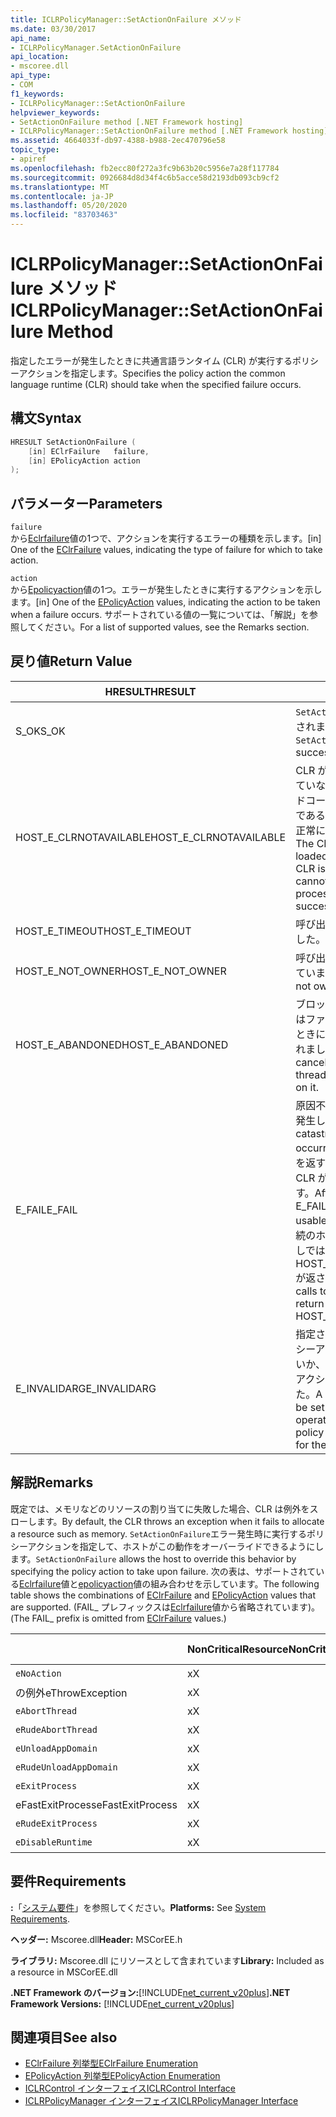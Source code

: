 ```yaml
---
title: ICLRPolicyManager::SetActionOnFailure メソッド
ms.date: 03/30/2017
api_name:
- ICLRPolicyManager.SetActionOnFailure
api_location:
- mscoree.dll
api_type:
- COM
f1_keywords:
- ICLRPolicyManager::SetActionOnFailure
helpviewer_keywords:
- SetActionOnFailure method [.NET Framework hosting]
- ICLRPolicyManager::SetActionOnFailure method [.NET Framework hosting]
ms.assetid: 4664033f-db97-4388-b988-2ec470796e58
topic_type:
- apiref
ms.openlocfilehash: fb2ecc80f272a3fc9b63b20c5956e7a28f117784
ms.sourcegitcommit: 0926684d8d34f4c6b5acce58d2193db093cb9cf2
ms.translationtype: MT
ms.contentlocale: ja-JP
ms.lasthandoff: 05/20/2020
ms.locfileid: "83703463"
---
```

# <a name="iclrpolicymanagersetactiononfailure-method"></a><span data-ttu-id="adfa7-102">ICLRPolicyManager::SetActionOnFailure メソッド</span><span class="sxs-lookup"><span data-stu-id="adfa7-102">ICLRPolicyManager::SetActionOnFailure Method</span></span>
<span data-ttu-id="adfa7-103">指定したエラーが発生したときに共通言語ランタイム (CLR) が実行するポリシーアクションを指定します。</span><span class="sxs-lookup"><span data-stu-id="adfa7-103">Specifies the policy action the common language runtime (CLR) should take when the specified failure occurs.</span></span>  
  
## <a name="syntax"></a><span data-ttu-id="adfa7-104">構文</span><span class="sxs-lookup"><span data-stu-id="adfa7-104">Syntax</span></span>  
  
```cpp  
HRESULT SetActionOnFailure (  
    [in] EClrFailure   failure,  
    [in] EPolicyAction action  
);  
```  
  
## <a name="parameters"></a><span data-ttu-id="adfa7-105">パラメーター</span><span class="sxs-lookup"><span data-stu-id="adfa7-105">Parameters</span></span>  
 `failure`  
 <span data-ttu-id="adfa7-106">から[Eclrfailure](eclrfailure-enumeration.md)値の1つで、アクションを実行するエラーの種類を示します。</span><span class="sxs-lookup"><span data-stu-id="adfa7-106">[in] One of the [EClrFailure](eclrfailure-enumeration.md) values, indicating the type of failure for which to take action.</span></span>  
  
 `action`  
 <span data-ttu-id="adfa7-107">から[Epolicyaction](epolicyaction-enumeration.md)値の1つ。エラーが発生したときに実行するアクションを示します。</span><span class="sxs-lookup"><span data-stu-id="adfa7-107">[in] One of the [EPolicyAction](epolicyaction-enumeration.md) values, indicating the action to be taken when a failure occurs.</span></span> <span data-ttu-id="adfa7-108">サポートされている値の一覧については、「解説」を参照してください。</span><span class="sxs-lookup"><span data-stu-id="adfa7-108">For a list of supported values, see the Remarks section.</span></span>  
  
## <a name="return-value"></a><span data-ttu-id="adfa7-109">戻り値</span><span class="sxs-lookup"><span data-stu-id="adfa7-109">Return Value</span></span>  
  
|<span data-ttu-id="adfa7-110">HRESULT</span><span class="sxs-lookup"><span data-stu-id="adfa7-110">HRESULT</span></span>|<span data-ttu-id="adfa7-111">説明</span><span class="sxs-lookup"><span data-stu-id="adfa7-111">Description</span></span>|  
|-------------|-----------------|  
|<span data-ttu-id="adfa7-112">S_OK</span><span class="sxs-lookup"><span data-stu-id="adfa7-112">S_OK</span></span>|<span data-ttu-id="adfa7-113">`SetActionOnFailure`正常に返されました。</span><span class="sxs-lookup"><span data-stu-id="adfa7-113">`SetActionOnFailure` returned successfully.</span></span>|  
|<span data-ttu-id="adfa7-114">HOST_E_CLRNOTAVAILABLE</span><span class="sxs-lookup"><span data-stu-id="adfa7-114">HOST_E_CLRNOTAVAILABLE</span></span>|<span data-ttu-id="adfa7-115">CLR がプロセスに読み込まれていないか、CLR がマネージドコードを実行できない状態であるか、または呼び出しが正常に処理されていません。</span><span class="sxs-lookup"><span data-stu-id="adfa7-115">The CLR has not been loaded into a process, or the CLR is in a state in which it cannot run managed code or process the call successfully.</span></span>|  
|<span data-ttu-id="adfa7-116">HOST_E_TIMEOUT</span><span class="sxs-lookup"><span data-stu-id="adfa7-116">HOST_E_TIMEOUT</span></span>|<span data-ttu-id="adfa7-117">呼び出しがタイムアウトしました。</span><span class="sxs-lookup"><span data-stu-id="adfa7-117">The call timed out.</span></span>|  
|<span data-ttu-id="adfa7-118">HOST_E_NOT_OWNER</span><span class="sxs-lookup"><span data-stu-id="adfa7-118">HOST_E_NOT_OWNER</span></span>|<span data-ttu-id="adfa7-119">呼び出し元がロックを所有していません。</span><span class="sxs-lookup"><span data-stu-id="adfa7-119">The caller does not own the lock.</span></span>|  
|<span data-ttu-id="adfa7-120">HOST_E_ABANDONED</span><span class="sxs-lookup"><span data-stu-id="adfa7-120">HOST_E_ABANDONED</span></span>|<span data-ttu-id="adfa7-121">ブロックされたスレッドまたはファイバーが待機しているときに、イベントが取り消されました。</span><span class="sxs-lookup"><span data-stu-id="adfa7-121">An event was canceled while a blocked thread or fiber was waiting on it.</span></span>|  
|<span data-ttu-id="adfa7-122">E_FAIL</span><span class="sxs-lookup"><span data-stu-id="adfa7-122">E_FAIL</span></span>|<span data-ttu-id="adfa7-123">原因不明の致命的なエラーが発生しました。</span><span class="sxs-lookup"><span data-stu-id="adfa7-123">An unknown catastrophic failure occurred.</span></span> <span data-ttu-id="adfa7-124">メソッドが E_FAIL を返すと、そのプロセス内で CLR が使用できなくなります。</span><span class="sxs-lookup"><span data-stu-id="adfa7-124">After a method returns E_FAIL, the CLR is no longer usable within the process.</span></span> <span data-ttu-id="adfa7-125">後続のホストメソッドの呼び出しでは HOST_E_CLRNOTAVAILABLE が返されます。</span><span class="sxs-lookup"><span data-stu-id="adfa7-125">Subsequent calls to hosting methods return HOST_E_CLRNOTAVAILABLE.</span></span>|  
|<span data-ttu-id="adfa7-126">E_INVALIDARG</span><span class="sxs-lookup"><span data-stu-id="adfa7-126">E_INVALIDARG</span></span>|<span data-ttu-id="adfa7-127">指定された操作に対してポリシーアクションを設定できないか、操作に無効なポリシーアクションが指定されました。</span><span class="sxs-lookup"><span data-stu-id="adfa7-127">A policy action cannot be set for the specified operation, or an invalid policy action was specified for the operation.</span></span>|  
  
## <a name="remarks"></a><span data-ttu-id="adfa7-128">解説</span><span class="sxs-lookup"><span data-stu-id="adfa7-128">Remarks</span></span>  
 <span data-ttu-id="adfa7-129">既定では、メモリなどのリソースの割り当てに失敗した場合、CLR は例外をスローします。</span><span class="sxs-lookup"><span data-stu-id="adfa7-129">By default, the CLR throws an exception when it fails to allocate a resource such as memory.</span></span> <span data-ttu-id="adfa7-130">`SetActionOnFailure`エラー発生時に実行するポリシーアクションを指定して、ホストがこの動作をオーバーライドできるようにします。</span><span class="sxs-lookup"><span data-stu-id="adfa7-130">`SetActionOnFailure` allows the host to override this behavior by specifying the policy action to take upon failure.</span></span> <span data-ttu-id="adfa7-131">次の表は、サポートされている[Eclrfailure](eclrfailure-enumeration.md)値と[epolicyaction](../../../../docs/framework/unmanaged-api/hosting/epolicyaction-enumeration.md)値の組み合わせを示しています。</span><span class="sxs-lookup"><span data-stu-id="adfa7-131">The following table shows the combinations of [EClrFailure](eclrfailure-enumeration.md) and [EPolicyAction](../../../../docs/framework/unmanaged-api/hosting/epolicyaction-enumeration.md) values that are supported.</span></span> <span data-ttu-id="adfa7-132">(FAIL_ プレフィックスは[Eclrfailure](eclrfailure-enumeration.md)値から省略されています)。</span><span class="sxs-lookup"><span data-stu-id="adfa7-132">(The FAIL_ prefix is omitted from [EClrFailure](eclrfailure-enumeration.md) values.)</span></span>  
  
||<span data-ttu-id="adfa7-133">NonCriticalResource</span><span class="sxs-lookup"><span data-stu-id="adfa7-133">NonCriticalResource</span></span>|<span data-ttu-id="adfa7-134">CriticalResource</span><span class="sxs-lookup"><span data-stu-id="adfa7-134">CriticalResource</span></span>|<span data-ttu-id="adfa7-135">Fat (Alruntime)</span><span class="sxs-lookup"><span data-stu-id="adfa7-135">FatalRuntime</span></span>|<span data-ttu-id="adfa7-136">OrphanedLock</span><span class="sxs-lookup"><span data-stu-id="adfa7-136">OrphanedLock</span></span>|<span data-ttu-id="adfa7-137">StackOverflow</span><span class="sxs-lookup"><span data-stu-id="adfa7-137">StackOverflow</span></span>|<span data-ttu-id="adfa7-138">AccessViolation</span><span class="sxs-lookup"><span data-stu-id="adfa7-138">AccessViolation</span></span>|<span data-ttu-id="adfa7-139">CodeContract</span><span class="sxs-lookup"><span data-stu-id="adfa7-139">CodeContract</span></span>|  
|-|-------------------------|----------------------|------------------|------------------|-------------------|---------------------|------------------|  
|`eNoAction`|<span data-ttu-id="adfa7-140">x</span><span class="sxs-lookup"><span data-stu-id="adfa7-140">X</span></span>|<span data-ttu-id="adfa7-141">x</span><span class="sxs-lookup"><span data-stu-id="adfa7-141">X</span></span>||||<span data-ttu-id="adfa7-142">該当なし</span><span class="sxs-lookup"><span data-stu-id="adfa7-142">N/A</span></span>||  
|<span data-ttu-id="adfa7-143">の例外</span><span class="sxs-lookup"><span data-stu-id="adfa7-143">eThrowException</span></span>|<span data-ttu-id="adfa7-144">x</span><span class="sxs-lookup"><span data-stu-id="adfa7-144">X</span></span>|<span data-ttu-id="adfa7-145">x</span><span class="sxs-lookup"><span data-stu-id="adfa7-145">X</span></span>||||<span data-ttu-id="adfa7-146">該当なし</span><span class="sxs-lookup"><span data-stu-id="adfa7-146">N/A</span></span>||  
|`eAbortThread`|<span data-ttu-id="adfa7-147">x</span><span class="sxs-lookup"><span data-stu-id="adfa7-147">X</span></span>|<span data-ttu-id="adfa7-148">x</span><span class="sxs-lookup"><span data-stu-id="adfa7-148">X</span></span>||||<span data-ttu-id="adfa7-149">該当なし</span><span class="sxs-lookup"><span data-stu-id="adfa7-149">N/A</span></span>|<span data-ttu-id="adfa7-150">x</span><span class="sxs-lookup"><span data-stu-id="adfa7-150">X</span></span>|  
|`eRudeAbortThread`|<span data-ttu-id="adfa7-151">x</span><span class="sxs-lookup"><span data-stu-id="adfa7-151">X</span></span>|<span data-ttu-id="adfa7-152">x</span><span class="sxs-lookup"><span data-stu-id="adfa7-152">X</span></span>||||<span data-ttu-id="adfa7-153">該当なし</span><span class="sxs-lookup"><span data-stu-id="adfa7-153">N/A</span></span>|<span data-ttu-id="adfa7-154">x</span><span class="sxs-lookup"><span data-stu-id="adfa7-154">X</span></span>|  
|`eUnloadAppDomain`|<span data-ttu-id="adfa7-155">x</span><span class="sxs-lookup"><span data-stu-id="adfa7-155">X</span></span>|<span data-ttu-id="adfa7-156">x</span><span class="sxs-lookup"><span data-stu-id="adfa7-156">X</span></span>||<span data-ttu-id="adfa7-157">x</span><span class="sxs-lookup"><span data-stu-id="adfa7-157">X</span></span>||<span data-ttu-id="adfa7-158">該当なし</span><span class="sxs-lookup"><span data-stu-id="adfa7-158">N/A</span></span>|<span data-ttu-id="adfa7-159">x</span><span class="sxs-lookup"><span data-stu-id="adfa7-159">X</span></span>|  
|`eRudeUnloadAppDomain`|<span data-ttu-id="adfa7-160">x</span><span class="sxs-lookup"><span data-stu-id="adfa7-160">X</span></span>|<span data-ttu-id="adfa7-161">x</span><span class="sxs-lookup"><span data-stu-id="adfa7-161">X</span></span>||<span data-ttu-id="adfa7-162">x</span><span class="sxs-lookup"><span data-stu-id="adfa7-162">X</span></span>|<span data-ttu-id="adfa7-163">x</span><span class="sxs-lookup"><span data-stu-id="adfa7-163">X</span></span>|<span data-ttu-id="adfa7-164">該当なし</span><span class="sxs-lookup"><span data-stu-id="adfa7-164">N/A</span></span>|<span data-ttu-id="adfa7-165">x</span><span class="sxs-lookup"><span data-stu-id="adfa7-165">X</span></span>|  
|`eExitProcess`|<span data-ttu-id="adfa7-166">x</span><span class="sxs-lookup"><span data-stu-id="adfa7-166">X</span></span>|<span data-ttu-id="adfa7-167">x</span><span class="sxs-lookup"><span data-stu-id="adfa7-167">X</span></span>||<span data-ttu-id="adfa7-168">x</span><span class="sxs-lookup"><span data-stu-id="adfa7-168">X</span></span>|<span data-ttu-id="adfa7-169">x</span><span class="sxs-lookup"><span data-stu-id="adfa7-169">X</span></span>|<span data-ttu-id="adfa7-170">該当なし</span><span class="sxs-lookup"><span data-stu-id="adfa7-170">N/A</span></span>|<span data-ttu-id="adfa7-171">x</span><span class="sxs-lookup"><span data-stu-id="adfa7-171">X</span></span>|  
|<span data-ttu-id="adfa7-172">eFastExitProcess</span><span class="sxs-lookup"><span data-stu-id="adfa7-172">eFastExitProcess</span></span>|<span data-ttu-id="adfa7-173">x</span><span class="sxs-lookup"><span data-stu-id="adfa7-173">X</span></span>|<span data-ttu-id="adfa7-174">x</span><span class="sxs-lookup"><span data-stu-id="adfa7-174">X</span></span>||<span data-ttu-id="adfa7-175">x</span><span class="sxs-lookup"><span data-stu-id="adfa7-175">X</span></span>|<span data-ttu-id="adfa7-176">x</span><span class="sxs-lookup"><span data-stu-id="adfa7-176">X</span></span>|<span data-ttu-id="adfa7-177">該当なし</span><span class="sxs-lookup"><span data-stu-id="adfa7-177">N/A</span></span>||  
|`eRudeExitProcess`|<span data-ttu-id="adfa7-178">x</span><span class="sxs-lookup"><span data-stu-id="adfa7-178">X</span></span>|<span data-ttu-id="adfa7-179">x</span><span class="sxs-lookup"><span data-stu-id="adfa7-179">X</span></span>|<span data-ttu-id="adfa7-180">x</span><span class="sxs-lookup"><span data-stu-id="adfa7-180">X</span></span>|<span data-ttu-id="adfa7-181">x</span><span class="sxs-lookup"><span data-stu-id="adfa7-181">X</span></span>|<span data-ttu-id="adfa7-182">x</span><span class="sxs-lookup"><span data-stu-id="adfa7-182">X</span></span>|<span data-ttu-id="adfa7-183">該当なし</span><span class="sxs-lookup"><span data-stu-id="adfa7-183">N/A</span></span>||  
|`eDisableRuntime`|<span data-ttu-id="adfa7-184">x</span><span class="sxs-lookup"><span data-stu-id="adfa7-184">X</span></span>|<span data-ttu-id="adfa7-185">x</span><span class="sxs-lookup"><span data-stu-id="adfa7-185">X</span></span>|<span data-ttu-id="adfa7-186">x</span><span class="sxs-lookup"><span data-stu-id="adfa7-186">X</span></span>|<span data-ttu-id="adfa7-187">x</span><span class="sxs-lookup"><span data-stu-id="adfa7-187">X</span></span>|<span data-ttu-id="adfa7-188">x</span><span class="sxs-lookup"><span data-stu-id="adfa7-188">X</span></span>|<span data-ttu-id="adfa7-189">該当なし</span><span class="sxs-lookup"><span data-stu-id="adfa7-189">N/A</span></span>||  
  
## <a name="requirements"></a><span data-ttu-id="adfa7-190">要件</span><span class="sxs-lookup"><span data-stu-id="adfa7-190">Requirements</span></span>  
 <span data-ttu-id="adfa7-191">**:**「[システム要件](../../get-started/system-requirements.md)」を参照してください。</span><span class="sxs-lookup"><span data-stu-id="adfa7-191">**Platforms:** See [System Requirements](../../get-started/system-requirements.md).</span></span>  
  
 <span data-ttu-id="adfa7-192">**ヘッダー:** Mscoree.dll</span><span class="sxs-lookup"><span data-stu-id="adfa7-192">**Header:** MSCorEE.h</span></span>  
  
 <span data-ttu-id="adfa7-193">**ライブラリ:** Mscoree.dll にリソースとして含まれています</span><span class="sxs-lookup"><span data-stu-id="adfa7-193">**Library:** Included as a resource in MSCorEE.dll</span></span>  
  
 <span data-ttu-id="adfa7-194">**.NET Framework のバージョン:**[!INCLUDE[net_current_v20plus](../../../../includes/net-current-v20plus-md.md)]</span><span class="sxs-lookup"><span data-stu-id="adfa7-194">**.NET Framework Versions:** [!INCLUDE[net_current_v20plus](../../../../includes/net-current-v20plus-md.md)]</span></span>  
  
## <a name="see-also"></a><span data-ttu-id="adfa7-195">関連項目</span><span class="sxs-lookup"><span data-stu-id="adfa7-195">See also</span></span>

- [<span data-ttu-id="adfa7-196">EClrFailure 列挙型</span><span class="sxs-lookup"><span data-stu-id="adfa7-196">EClrFailure Enumeration</span></span>](eclrfailure-enumeration.md)
- [<span data-ttu-id="adfa7-197">EPolicyAction 列挙型</span><span class="sxs-lookup"><span data-stu-id="adfa7-197">EPolicyAction Enumeration</span></span>](epolicyaction-enumeration.md)
- [<span data-ttu-id="adfa7-198">ICLRControl インターフェイス</span><span class="sxs-lookup"><span data-stu-id="adfa7-198">ICLRControl Interface</span></span>](iclrcontrol-interface.md)
- [<span data-ttu-id="adfa7-199">ICLRPolicyManager インターフェイス</span><span class="sxs-lookup"><span data-stu-id="adfa7-199">ICLRPolicyManager Interface</span></span>](iclrpolicymanager-interface.md)

